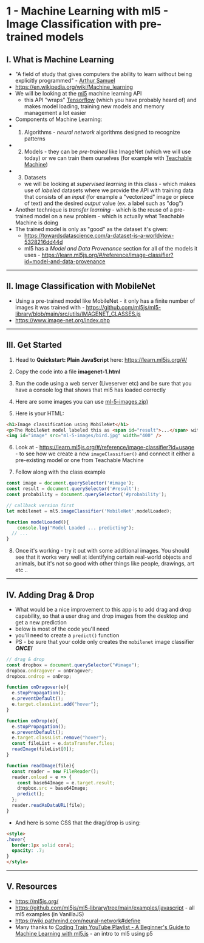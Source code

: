# 1 - Machine Learning with ml5 - Image Classification with pre-trained models

## I. What is Machine Learning

- "A field of study that gives computers the ability to learn without being explicitly programmed" - [Arthur Samuel](https://en.wikipedia.org/wiki/Arthur_Samuel)
- https://en.wikipedia.org/wiki/Machine_learning
- We will be looking at the [ml5](https://ml5js.org/) machine learning API
  - this API "wraps" [Tensorflow](https://www.tensorflow.org/overview) (which you have probably heard of) and makes model loading, training new models and memory management a lot easier
- Components of Machine Learning: 
 - 1. Algorithms  - *neural network* algorithms designed to recognize patterns
 - 2. Models - they can be *pre-trained* like ImageNet (which we will use today) or we can train them ourselves (for example with [Teachable Machine](https://teachablemachine.withgoogle.com/))
 - 3. Datasets
   - we will be looking at *supervised learning* in this class - which makes use of *labeled* datasets where we provide the API with training data that consists of an *input* (for example a "vectorized" image or piece of text) and the desired *output* value (ex. a label such as "dog") 
- Another technique is *transfer learning* - which is the reuse of a pre-trained model on a new problem - which is actually what Teachable Machine is doing
- The trained model is only as "good" as the dataset it's given:
  - https://towardsdatascience.com/a-dataset-is-a-worldview-5328216dd44d
  - ml5 has a *Model and Data Provenance* section for all of the models it uses - https://learn.ml5js.org/#/reference/image-classifier?id=model-and-data-provenance


<hr>

## II. Image Classification with MobileNet

- Using a pre-trained model like MobileNet  - it only has a finite number of images it was trained with - https://github.com/ml5js/ml5-library/blob/main/src/utils/IMAGENET_CLASSES.js
- https://www.image-net.org/index.php

<hr>

## III. Get Started

1) Head to **Quickstart: Plain JavaScript** here: https://learn.ml5js.org/#/ 

2) Copy the code into a file **imagenet-1.html**

3) Run the code using a web server (Liveserver etc) and be sure that you have a console log that shows that ml5 has loaded correctly

4) Here are some images you can use [ml-5-images.zip)](_files/ml-5-images.zip)

5) Here is your HTML:

```html
<h1>Image classification using MobileNet</h1>
<p>The MobileNet model labeled this as <span id="result">...</span> with a confidence of <span id="probability">...</span>.</p>
<img id="image" src="ml-5-images/bird.jpg" width="400" />
```

6) Look at - https://learn.ml5js.org/#/reference/image-classifier?id=usage  - to see how we create a new `imageClassifier()` and connect it either a pre-existing model or one from Teachable Machine

7) Follow along with the class example

```js
const image = document.querySelector('#image');
const result = document.querySelector('#result');
const probability = document.querySelector('#probability');

// callback version first
let mobilenet = ml5.imageClassifier('MobileNet',modelLoaded);

function modelLoaded(){
	console.log("Model Loaded ... predicting");
  // ...
}
```

8) Once it's working - try it out with some additional images. You should see that it works very well at identifying certain real-world objects and animals, but it's not so good with other things like people, drawings, art etc ..

<hr>

## IV. Adding Drag & Drop

- What would be a nice improvement to this app is to add drag and drop capability, so that a user drag and drop images from the desktop and get a new prediction
 - below is most of the code you'll need
 - you'll need to create a `predict()` function
 - PS - be sure that your colde only creates the `mobilenet` image classifier ***ONCE!***

```js
// drag & drop
const dropbox = document.querySelector("#image");
dropbox.ondragover = onDragover;
dropbox.ondrop = onDrop;

function onDragover(e){
  e.stopPropagation();
  e.preventDefault();
  e.target.classList.add("hover");
}

function onDrop(e){
  e.stopPropagation();
  e.preventDefault();
  e.target.classList.remove("hover");
  const fileList = e.dataTransfer.files;
  readImage(fileList[0]);
}

function readImage(file){
  const reader = new FileReader();
  reader.onload = e => {
    const base64Image = e.target.result;
    dropbox.src = base64Image;
    predict();
  };
  reader.readAsDataURL(file);
}
```

- And here is some CSS that the drag/drop is using:

```html
<style>
.hover{
  border:1px solid coral;
  opacity: .7;
}
</style>
```

<hr>

## V. Resources
- https://ml5js.org/
- https://github.com/ml5js/ml5-library/tree/main/examples/javascript - all ml5 examples (in VanillaJS)
- https://wiki.pathmind.com/neural-network#define
- Many thanks to [Coding Train YouTube Playlist - A Beginner's Guide to Machine Learning with ml5.js](https://www.youtube.com/watch?v=jmznx0Q1fP0&list=PLRqwX-V7Uu6YPSwT06y_AEYTqIwbeam3y) - an intro to ml5 using p5
